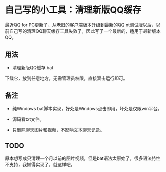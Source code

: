 # 自己写的小工具：清理新版QQ缓存

最近QQ for PC更新了，从老旧的客户端版本升级到最新的QQ nt测试版以后，以前自己写的清理QQ聊天缓存工具失效了，因此写了一个最新的，适用于最新版本QQ。

## 用法

- 清理新版QQ缓存.bat

下载它，放到任意地方，无需管理员权限，直接双击运行即可。



## 备注

- 纯Windows bat脚本实现，好处是Windows点击即用，坏处是仅限win平台。

- 源码看txt文件。

- 只删除聊天图片和视频，不影响文本聊天记录。



## TODO

原本想写成只清理一个月以前的图片视频，但是bat语法太原始了，很多语法特性不支持，我懒得实现了，就这样吧。

